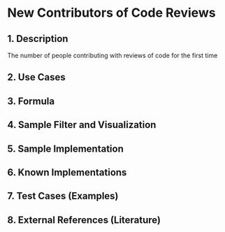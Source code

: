 # New Contributors of Code Reviews

## 1. Description
The number of people contributing with reviews of code for the first time

## 2. Use Cases

## 3. Formula

## 4. Sample Filter and Visualization

## 5. Sample Implementation

## 6. Known Implementations

## 7. Test Cases (Examples)

## 8. External References (Literature)
